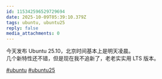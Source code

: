 ```yaml
---
id: 115342596529729694
date: 2025-10-09T05:39:10.379Z
tags: ubuntu, ubuntu25
reply: false
media_attachments: 0
---
```


<p>今天发布 Ubuntu 25.10，北京时间基本上是明天凌晨。<br>几个新特性还不错，但是现在我不追新了，老老实实用 LTS 版本。</p><p><a href="https://e5n.cc/tags/ubuntu" class="mention hashtag" rel="tag">#<span>ubuntu</span></a> <a href="https://e5n.cc/tags/ubuntu25" class="mention hashtag" rel="tag">#<span>ubuntu25</span></a></p>
